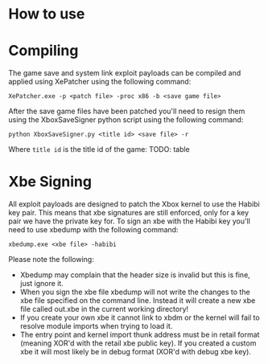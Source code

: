 
# How to use


# Compiling
The game save and system link exploit payloads can be compiled and applied using XePatcher using the following command: 
```
XePatcher.exe -p <patch file> -proc x86 -b <save game file>
```

After the save game files have been patched you'll need to resign them using the XboxSaveSigner python script using the following command: 
```
python XboxSaveSigner.py <title id> <save file> -r
```

Where `title id` is the title id of the game:
TODO: table

# Xbe Signing
All exploit payloads are designed to patch the Xbox kernel to use the Habibi key pair. This means that xbe signatures are still enforced, only for a key pair we have the private key for. To
sign an xbe with the Habibi key you'll need to use xbedump with the following command:
```
xbedump.exe <xbe file> -habibi
```

Please note the following: 
- Xbedump may complain that the header size is invalid but this is fine, just ignore it. 
- When you sign the xbe file xbedump will not write the changes to the xbe file specified on the command line. Instead it will create a new xbe file called out.xbe in the current working directory! 
- If you create your own xbe it cannot link to xbdm or the kernel will fail to resolve module imports when trying to load it. 
- The entry point and kernel import thunk address must be in retail format (meaning XOR'd with the retail xbe public key). If you created a custom xbe it will most likely be in debug format (XOR'd with debug xbe key). 
